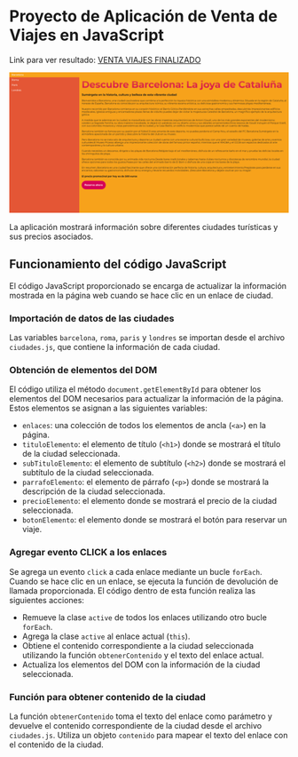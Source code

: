 # Proyecto de Aplicación de Venta de Viajes en JavaScript

Link para ver resultado: [VENTA VIAJES FINALIZADO](https://venta-viajes-javascript-project.netlify.app/)

![Captura de pantalla del proyecto de JavaScript](https://github.com/nisvagodev/venta-viajes-javascript-project/blob/main/assets/img/captura-de-pantalla.PNG?raw=true)

La aplicación mostrará información sobre diferentes ciudades turísticas y sus precios asociados.

## Funcionamiento del código JavaScript

El código JavaScript proporcionado se encarga de actualizar la información mostrada en la página web cuando se hace clic en un enlace de ciudad.

### Importación de datos de las ciudades

Las variables `barcelona`, `roma`, `paris` y `londres` se importan desde el archivo `ciudades.js`, que contiene la información de cada ciudad.

### Obtención de elementos del DOM

El código utiliza el método `document.getElementById` para obtener los elementos del DOM necesarios para actualizar la información de la página. Estos elementos se asignan a las siguientes variables:

- `enlaces`: una colección de todos los elementos de ancla (`<a>`) en la página.
- `tituloElemento`: el elemento de título (`<h1>`) donde se mostrará el título de la ciudad seleccionada.
- `subTituloElemento`: el elemento de subtítulo (`<h2>`) donde se mostrará el subtítulo de la ciudad seleccionada.
- `parrafoElemento`: el elemento de párrafo (`<p>`) donde se mostrará la descripción de la ciudad seleccionada.
- `precioElemento`: el elemento donde se mostrará el precio de la ciudad seleccionada.
- `botonElemento`: el elemento donde se mostrará el botón para reservar un viaje.

### Agregar evento CLICK a los enlaces

Se agrega un evento `click` a cada enlace mediante un bucle `forEach`. Cuando se hace clic en un enlace, se ejecuta la función de devolución de llamada proporcionada. El código dentro de esta función realiza las siguientes acciones:

- Remueve la clase `active` de todos los enlaces utilizando otro bucle `forEach`.
- Agrega la clase `active` al enlace actual (`this`).
- Obtiene el contenido correspondiente a la ciudad seleccionada utilizando la función `obtenerContenido` y el texto del enlace actual.
- Actualiza los elementos del DOM con la información de la ciudad seleccionada.

### Función para obtener contenido de la ciudad

La función `obtenerContenido` toma el texto del enlace como parámetro y devuelve el contenido correspondiente de la ciudad desde el archivo `ciudades.js`. Utiliza un objeto `contenido` para mapear el texto del enlace con el contenido de la ciudad.

